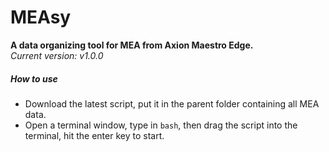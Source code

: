 # MEAsy
**A data organizing tool for MEA from Axion Maestro Edge.**    
*Current version: v1.0.0*

##### How to use
- Download the latest script, put it in the parent folder containing all MEA data.
- Open a terminal window, type in ```bash```, then drag the script into the terminal, hit the enter key to start.
